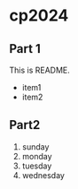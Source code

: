 # cp2024
## Part 1
This is README.
- item1
- item2

## Part2
1. sunday
1. monday
1. tuesday
1. wednesday
